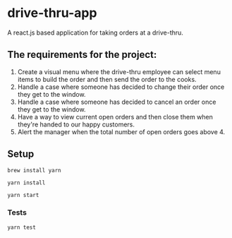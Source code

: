 # drive-thru-app
A react.js based application for taking orders at a drive-thru.

## The requirements for the project:
1. Create a visual menu where the drive-thru employee can select menu items to build the order and then send the order to the cooks.
2. Handle a case where someone has decided to change their order once they get to the window.
3. Handle a case where someone has decided to cancel an order once they get to the window.
4. Have a way to view current open orders and then close them when they're handed to our happy customers.
5. Alert the manager when the total number of open orders goes above 4.

## Setup

```
brew install yarn
```

```
yarn install
```

```
yarn start
```

### Tests

```
yarn test
```
